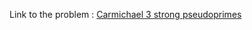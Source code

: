 Link to the problem : [Carmichael 3 strong pseudoprimes](https://www.rosettacode.org/wiki/Carmichael_3_strong_pseudoprimes)
